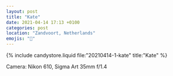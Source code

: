 ```yaml
---
layout: post
title: "Kate"
date: 2021-04-14 17:13 +0100
categories: post
location: "Zandvoort, Netherlands"
emojis: "🔞"
---
```


{% include candystore.liquid file:"20210414-1-kate" title:"Kate" %}

Camera: Nikon 610, Sigma Art 35mm f/1.4